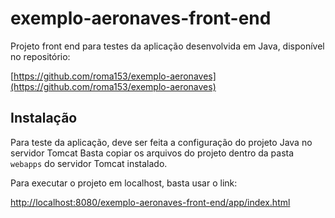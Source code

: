 # exemplo-aeronaves-front-end
Projeto front end para testes da aplicação desenvolvida em Java, disponível no repositório:

[https://github.com/roma153/exemplo-aeronaves](https://github.com/roma153/exemplo-aeronaves)

## Instalação
Para teste da aplicação, deve ser feita a configuração do projeto Java no servidor Tomcat
Basta copiar os arquivos do projeto dentro da pasta ```webapps``` do servidor Tomcat instalado.

Para executar o projeto em localhost,  basta usar o link:

[http://localhost:8080/exemplo-aeronaves-front-end/app/index.html](http://localhost:8080/exemplo-aeronaves-front-end/app/index.html)
 
